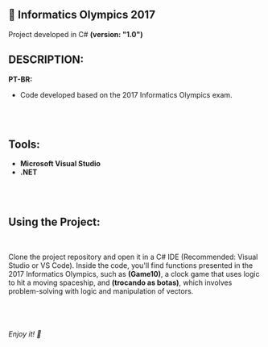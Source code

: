 ## 👾 Informatics Olympics 2017
Project developed in C# <b>(version: "1.0")</b>
<br />

## DESCRIPTION:
**PT-BR:**
</br>
* Code developed based on the 2017 Informatics Olympics exam.

<br />
<br />

## Tools:
* **Microsoft Visual Studio**
* **.NET**
<br />
<br />

## Using the Project:
<br />

Clone the project repository and open it in a C# IDE (Recommended: Visual Studio or VS Code). Inside the code, you'll find functions presented in the 2017 Informatics Olympics, such as <b>(Game10)</b>, a clock game that uses logic to hit a moving spaceship, and <b>(trocando as botas)</b>, which involves problem-solving with logic and manipulation of vectors.

<br/>
<br/>


###### Enjoy it! 🤘
